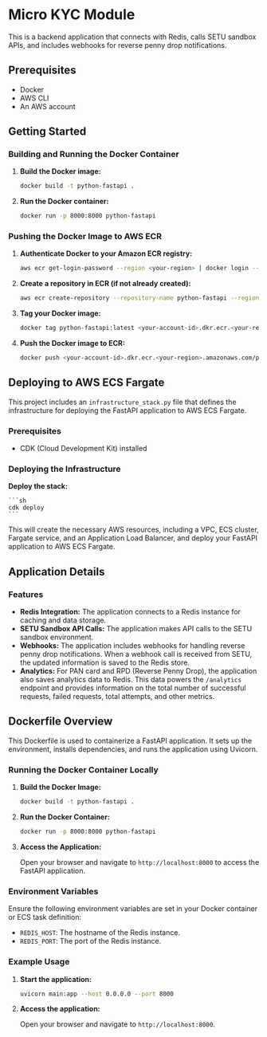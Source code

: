 # Micro KYC Module

This is a backend application that connects with Redis, calls SETU sandbox APIs, and includes webhooks for reverse penny drop notifications.

## Prerequisites

- Docker
- AWS CLI
- An AWS account

## Getting Started

### Building and Running the Docker Container

1. **Build the Docker image:**

    ```sh
    docker build -t python-fastapi .
    ```

2. **Run the Docker container:**

    ```sh
    docker run -p 8000:8000 python-fastapi
    ```

### Pushing the Docker Image to AWS ECR

1. **Authenticate Docker to your Amazon ECR registry:**

    ```sh
    aws ecr get-login-password --region <your-region> | docker login --username AWS --password-stdin <your-account-id>.dkr.ecr.<your-region>.amazonaws.com
    ```

2. **Create a repository in ECR (if not already created):**

    ```sh
    aws ecr create-repository --repository-name python-fastapi --region <your-region>
    ```

3. **Tag your Docker image:**

    ```sh
    docker tag python-fastapi:latest <your-account-id>.dkr.ecr.<your-region>.amazonaws.com/python-fastapi:latest
    ```

4. **Push the Docker image to ECR:**

    ```sh
    docker push <your-account-id>.dkr.ecr.<your-region>.amazonaws.com/python-fastapi:latest
    ```

## Deploying to AWS ECS Fargate

This project includes an `infrastructure_stack.py` file that defines the infrastructure for deploying the FastAPI application to AWS ECS Fargate.

### Prerequisites

- CDK (Cloud Development Kit) installed

### Deploying the Infrastructure

**Deploy the stack:**

    ```sh
    cdk deploy
    ```

This will create the necessary AWS resources, including a VPC, ECS cluster, Fargate service, and an Application Load Balancer, and deploy your FastAPI application to AWS ECS Fargate.

## Application Details

### Features

- **Redis Integration:** The application connects to a Redis instance for caching and data storage.
- **SETU Sandbox API Calls:** The application makes API calls to the SETU sandbox environment.
- **Webhooks:** The application includes webhooks for handling reverse penny drop notifications. When a webhook call is received from SETU, the updated information is saved to the Redis store.
- **Analytics:** For PAN card and RPD (Reverse Penny Drop), the application also saves analytics data to Redis. This data powers the `/analytics` endpoint and provides information on the total number of successful requests, failed requests, total attempts, and other metrics. 

## Dockerfile Overview

This Dockerfile is used to containerize a FastAPI application. It sets up the environment, installs dependencies, and runs the application using Uvicorn.

### Running the Docker Container Locally

1. **Build the Docker Image:**

    ```sh
    docker build -t python-fastapi .
    ```

2. **Run the Docker Container:**

    ```sh
    docker run -p 8000:8000 python-fastapi
    ```

3. **Access the Application:**

    Open your browser and navigate to `http://localhost:8000` to access the FastAPI application.

### Environment Variables

Ensure the following environment variables are set in your Docker container or ECS task definition:

- `REDIS_HOST`: The hostname of the Redis instance.
- `REDIS_PORT`: The port of the Redis instance.

### Example Usage

1. **Start the application:**

    ```sh
    uvicorn main:app --host 0.0.0.0 --port 8000
    ```

2. **Access the application:**

    Open your browser and navigate to `http://localhost:8000`.

